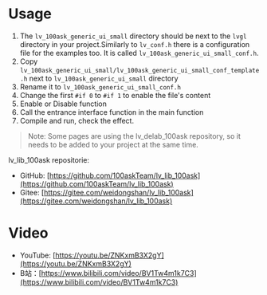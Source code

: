 # Usage

1. The `lv_100ask_generic_ui_small` directory should be next to the `lvgl` directory in your project.Similarly to `lv_conf.h` there is a configuration file for the examples too. It is called `lv_100ask_generic_ui_small_conf.h`.
2. Copy `lv_100ask_generic_ui_small/lv_100ask_generic_ui_small_conf_template.h` next to `lv_100ask_generic_ui_small` directory
3. Rename it to `lv_100ask_generic_ui_small_conf.h`
4. Change the first `#if 0` to `#if 1` to enable the file's content
5. Enable or Disable function
6. Call the entrance interface function in the main function
7. Compile and run, check the effect.

> Note: Some pages are using the lv_delab_100ask repository, so it needs to be added to your project at the same time.

lv_lib_100ask repositorie:

- GitHub: [https://github.com/100askTeam/lv_lib_100ask](https://github.com/100askTeam/lv_lib_100ask)
- Gitee: [https://gitee.com/weidongshan/lv_lib_100ask](https://gitee.com/weidongshan/lv_lib_100ask)

# Video

- YouTube: [https://youtu.be/ZNKxmB3X2gY](https://youtu.be/ZNKxmB3X2gY)
- B站：[https://www.bilibili.com/video/BV1Tw4m1k7C3](https://www.bilibili.com/video/BV1Tw4m1k7C3)

